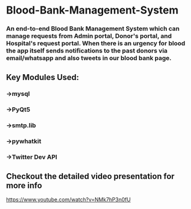 # Blood-Bank-Management-System

### An end-to-end Blood Bank Management System which can manage requests from Admin portal, Donor's portal, and Hospital's request portal. When there is an urgency for blood the app itself sends notifications to the past donors via email/whatsapp and also tweets in our blood bank page.

## Key Modules Used:
### ->mysql
### ->PyQt5
### ->smtp.lib
### ->pywhatkit
### ->Twitter Dev API


## Checkout the detailed video presentation for more info
https://www.youtube.com/watch?v=NMk7hP3n0fU
